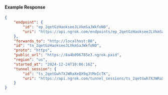 <!-- Code generated for API Clients. DO NOT EDIT. -->

#### Example Response

```json
{
	"endpoint": {
		"id": "ep_2qetGzHaokseeJLVkmSaJWkfoN0",
		"uri": "https://api.ngrok.com/endpoints/ep_2qetGzHaokseeJLVkmSaJWkfoN0"
	},
	"forwards_to": "http://localhost:80",
	"id": "tn_2qetGzHaokseeJLVkmSaJWkfoN0",
	"proto": "https",
	"public_url": "https://8a4b096785e3.ngrok.paid",
	"region": "us",
	"started_at": "2024-12-24T10:06:16Z",
	"tunnel_session": {
		"id": "ts_2qetGwh7XJWRaXeQX9qJtMeIcTK",
		"uri": "https://api.ngrok.com/tunnel_sessions/ts_2qetGwh7XJWRaXeQX9qJtMeIcTK"
	}
}
```
